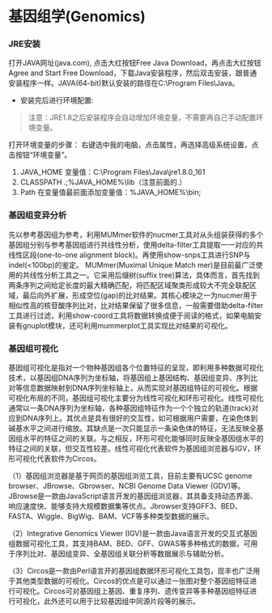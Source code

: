 # 基因组学(Genomics)


### JRE安装
打开JAVA网址(java.com), 点击大红按钮Free Java Download，再点击大红按钮Agree and Start Free Download，下载Java安装程序，然后双击安装，跟普通安装程序一样。JAVA(64-bit)默认安装的路径在C:\Program Files\Java。

* 安装完后进行环境配置:

> 注意：JRE1.8之后安装程序会自动增加环境变量，不需要再自己手动配置环境变量。

打开环境变量的步骤：
右键选中我的电脑，点击属性，再选择高级系统设置，点击按钮“环境变量”。

1. JAVA_HOME 
变量值：C:\Program Files\Java\jre1.8.0_161
2. CLASSPATH 
.;%JAVA_HOME%\lib（注意前面的.）
3. Path
在变量值最前面添加变量值：%JAVA_HOME%\bin;


### 基因组变异分析
先以参考基因组为参考，利用MUMmer软件的nucmer工具对从头组装获得的多个基因组分别与参考基因组进行共线性分析，使用delta-filter工具提取一一对应的共线性区段(one-to-one alignment block)。再使用show-snps工具进行SNP与indel(<100bp)的鉴定。
MUMmer(Muximal Unique Match mer)是目前最广泛使用的共线性分析工具之一。它采用后缀树(suffix tree)算法，具体而言，首先找到两条序列之间给定长度的最大精确匹配，将匹配区域聚类形成较大不完全联配区域，最后向外扩展，形成空位(gap)的比对结果。其核心模块之一为nucmer用于相似性高的核苷酸序列比对，比对结果保留了很多信息，一般需要借助delta-filter工具进行过滤，利用show-coord工具将数据转换成便于阅读的格式，如果电脑安装有gnuplot模块，还可利用mummerplot工具实现比对结果的可视化。

### 基因组可视化
基因组可视化是指对一个物种基因组各个位置特征的呈现，即利用多种数据可视化技术，以基因组DNA序列为坐标轴，将基因组上基因结构、基因组变异、序列比对等信息数据映射到DNA序列坐标轴上，从而实现对基因组特征的可视化。根据可视化布局的不同，基因组可视化主要分为线性可视化和环形可视化。线性可视化通常以一条DNA序列为坐标轴，各种基因组特征作为一个个独立的轨道(track)对应到DNA序列上。其优点是具有很好的交互性，如可根据用户需要，在染色体到碱基水平之间进行缩放。其缺点是一次只能显示一条染色体的特征，无法反映全基因组水平的特征之间的关联。与之相反，环形可视化能够同时反映全基因组水平的特征之间的关联，但交互性较差。线性可视化代表软件为基因组浏览器与IGV，环形可视化代表软件为Circos。

（1）基因组浏览器是基于网页的基因组浏览工具，目前主要有UCSC genome browser、JBrowse、Gbrowser、NCBI Genome Data Viewer (GDV)等。JBrowse是一款由JavaScript语言开发的基因组浏览器，其具备支持动态界面、响应速度快、能够支持大规模数据集等优点。Jbrowser支持GFF3、BED、FASTA、Wiggle、BigWig、BAM、VCF等多种类型数据的展示。

（2）Integrative Genomics Viewer (IGV)是一款由Java语言开发的交互式基因组数据可视化工具，其支持BAM、BED、GFF、GWAS等多种格式的数据，可用于序列比对、基因组变异、全基因组关联分析等数据展示与辅助分析。

（3）Circos是一款由Perl语言开的基因组数据环形可视化工具包，现丰也广泛用于其他类型数据的可视化。Circos的优点是可以通过一张图对整个基因组特征进行可视化。Circos可对基因组上基因、重复序列、遗传变异等多种基因组特征进行可视化，此外还可以用于比较基因组中同源片段等的展示。


